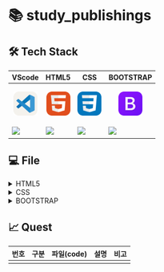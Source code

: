 # 📚 study_publishings

## 🛠️ Tech Stack

|<center>VScode</center>|<center>HTML5</center>|<center>CSS</center>|<center>BOOTSTRAP</center>|
|--|--|--|--|
|<p align="center"><img alt="vscode" src="./icons/VSCode-Light.svg" width="48"></p>|<p align="center"><img alt="html" src="./icons/HTML.svg" width="48"></p>|<p align="center"><img alt="css" src="./icons/CSS.svg" width="48"></p>|<p align="center"><img alt="bootstrap" src="./icons/Bootstrap.svg" width="48"></p>| 
|<img src="https://img.shields.io/badge/visual studio code-007ACC?style=for-the-badge&logo=visualstudiocode&logoColor=white">|<img src="https://img.shields.io/badge/HTML5-E34F26?style=for-the-badge&logo=html5&logoColor=white">|<img src="https://img.shields.io/badge/CSS-1572B6?style=for-the-badge&logo=css3&logoColor=white">|<img src="https://img.shields.io/badge/bootstrap-7952B3?style=for-the-badge&logo=bootstrap&logoColor=white">|

## 💻 File

<!-- HTML5 -->
<details>
<summary>HTML5</summary>

|번호|구분|파일(code)|설명|비고|
|--|--|--|--|--|
||||||
</details>

<!-- CSS -->
<details>
<summary>CSS</summary>

|번호|구분|파일(code)|설명|비고|
|--|--|--|--|--|
||||||
</details>

<!-- BOOTSTRAP -->
<details>
<summary>BOOTSTRAP</summary>

|번호|구분|파일(code)|설명|비고|
|--|--|--|--|--|
||||||
</details>

## 📈 Quest

|번호|구분|파일(code)|설명|비고|
|--|--|--|--|--|
||||||